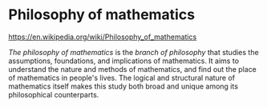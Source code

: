 # Philosophy of mathematics

https://en.wikipedia.org/wiki/Philosophy_of_mathematics

*The philosophy of mathematics* is the *branch of philosophy* that studies the assumptions, foundations, and implications of mathematics. It aims to understand the nature and methods of mathematics, and find out the place of mathematics in people's lives. The logical and structural nature of mathematics itself makes this study both broad and unique among its philosophical counterparts.
